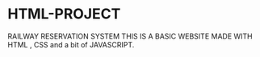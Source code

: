 # HTML-PROJECT
RAILWAY RESERVATION SYSTEM
THIS IS A BASIC WEBSITE MADE WITH HTML , CSS and a bit of JAVASCRIPT.
